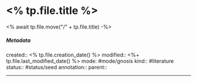 # <% tp.file.title %>
<% await tp.file.move("/" + tp.file.title) -%>

##### Metadata
created:: <% tp.file.creation_date() %>
modified:: <%+ tp.file.last_modified_date() %>
mode: #mode/gnosis
kind:: #literature 
status:: #status/seed
annotation:: 
parent:: 
***

